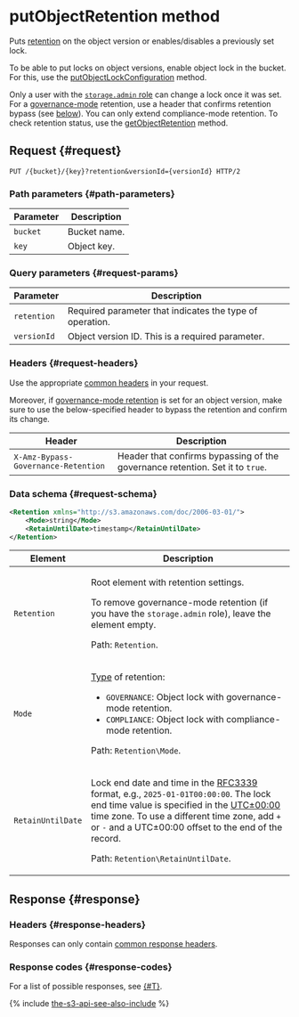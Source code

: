 # putObjectRetention method

Puts [retention](../../../concepts/object-lock.md) on the object version or enables/disables a previously set lock.

To be able to put locks on object versions, enable object lock in the bucket. For this, use the [putObjectLockConfiguration](../bucket/putobjectlockconfiguration.md) method.

Only a user with the [`storage.admin` role](../../../security/index.md) can change a lock once it was set. For a [governance-mode](../../../concepts/object-lock.md#types) retention, use a header that confirms retention bypass (see [below](#request-headers)). You can only extend compliance-mode retention. To check retention status, use the [getObjectRetention](getobjectretention.md) method.

## Request {#request}

```http
PUT /{bucket}/{key}?retention&versionId={versionId} HTTP/2
```

### Path parameters {#path-parameters}

Parameter | Description
----- | -----
`bucket` | Bucket name.
`key` | Object key.

### Query parameters {#request-params}

Parameter | Description
----- | -----
`retention` | Required parameter that indicates the type of operation.
`versionId` | Object version ID. This is a required parameter.

### Headers {#request-headers}

Use the appropriate [common headers](../common-request-headers.md) in your request.

Moreover, if [governance-mode retention](../../../concepts/object-lock.md#types) is set for an object version, make sure to use the below-specified header to bypass the retention and confirm its change.

Header | Description
--- | ---
`X-Amz-Bypass-Governance-Retention` | Header that confirms bypassing of the governance retention. Set it to `true`.

### Data schema {#request-schema}

```xml
<Retention xmlns="http://s3.amazonaws.com/doc/2006-03-01/">
    <Mode>string</Mode>
    <RetainUntilDate>timestamp</RetainUntilDate>
</Retention>
```

Element | Description
----- | -----
`Retention` | <p>Root element with retention settings.</p><p>To remove governance-mode retention (if you have the `storage.admin` role), leave the element empty.</p><p>Path: `Retention`.</p>
`Mode` | <p>[Type](../../../concepts/object-lock.md#types) of retention:</p><ul><li>`GOVERNANCE`: Object lock with governance-mode retention.</li><li>`COMPLIANCE`: Object lock with compliance-mode retention.</li></ul><p>Path: `Retention\Mode`.</p>
`RetainUntilDate` | <p>Lock end date and time in the [RFC3339](https://www.ietf.org/rfc/rfc3339.txt) format, e.g., `2025-01-01T00:00:00`. The lock end time value is specified in the [UTC±00:00](https://en.wikipedia.org/wiki/UTC%2B00:00) time zone. To use a different time zone, add `+` or `-` and a UTC±00:00 offset to the end of the record.</p><p>Path: `Retention\RetainUntilDate`.</p>

## Response {#response}

### Headers {#response-headers}

Responses can only contain [common response headers](../common-response-headers.md).

### Response codes {#response-codes}

For a list of possible responses, see [{#T}](../response-codes.md).

{% include [the-s3-api-see-also-include](../../../../_includes/storage/the-s3-api-see-also-include.md) %}